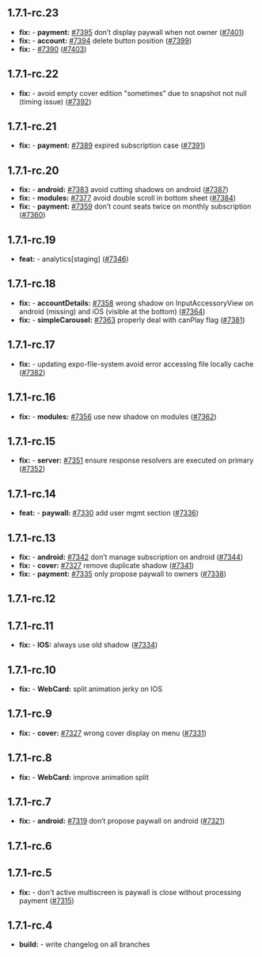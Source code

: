 ## 1.7.1-rc.23

* **fix:**  - **payment:** [#7395](https://github.com/AzzappApp/azzapp/pull/7395) don’t display paywall when not owner ([#7401](https://github.com/AzzappApp/azzapp/pull/7401))
* **fix:**  - **account:** [#7394](https://github.com/AzzappApp/azzapp/pull/7394) delete button position ([#7399](https://github.com/AzzappApp/azzapp/pull/7399))
* **fix:**  - [#7390](https://github.com/AzzappApp/azzapp/pull/7390) ([#7403](https://github.com/AzzappApp/azzapp/pull/7403))

## 1.7.1-rc.22

* **fix:**  - avoid empty cover edition "sometimes" due to snapshot  not null (timing issue) ([#7392](https://github.com/AzzappApp/azzapp/pull/7392))

## 1.7.1-rc.21

* **fix:**  - **payment:** [#7389](https://github.com/AzzappApp/azzapp/pull/7389) expired subscription case ([#7391](https://github.com/AzzappApp/azzapp/pull/7391))

## 1.7.1-rc.20

* **fix:**  - **android:** [#7383](https://github.com/AzzappApp/azzapp/pull/7383) avoid cutting shadows on android ([#7387](https://github.com/AzzappApp/azzapp/pull/7387))
* **fix:**  - **modules:** [#7377](https://github.com/AzzappApp/azzapp/pull/7377) avoid double scroll in bottom sheet ([#7384](https://github.com/AzzappApp/azzapp/pull/7384))
* **fix:**  - **payment:** [#7359](https://github.com/AzzappApp/azzapp/pull/7359) don’t count seats twice on monthly subscription ([#7360](https://github.com/AzzappApp/azzapp/pull/7360))

## 1.7.1-rc.19

* **feat:**  - analytics[staging] ([#7346](https://github.com/AzzappApp/azzapp/pull/7346))

## 1.7.1-rc.18

* **fix:**  - **accountDetails:** [#7358](https://github.com/AzzappApp/azzapp/pull/7358) wrong shadow on InputAccessoryView on android (missing) and iOS (visible at the bottom) ([#7364](https://github.com/AzzappApp/azzapp/pull/7364))
* **fix:**  - **simpleCarousel:** [#7363](https://github.com/AzzappApp/azzapp/pull/7363) properly deal with canPlay flag ([#7381](https://github.com/AzzappApp/azzapp/pull/7381))

## 1.7.1-rc.17

* **fix:**  - updating expo-file-system avoid error accessing file locally cache ([#7382](https://github.com/AzzappApp/azzapp/pull/7382))

## 1.7.1-rc.16

* **fix:**  - **modules:** [#7356](https://github.com/AzzappApp/azzapp/pull/7356) use new shadow on modules ([#7362](https://github.com/AzzappApp/azzapp/pull/7362))

## 1.7.1-rc.15

* **fix:**  - **server:** [#7351](https://github.com/AzzappApp/azzapp/pull/7351) ensure response resolvers are executed on primary ([#7352](https://github.com/AzzappApp/azzapp/pull/7352))

## 1.7.1-rc.14

* **feat:**  - **paywall:** [#7330](https://github.com/AzzappApp/azzapp/pull/7330) add user mgmt section ([#7336](https://github.com/AzzappApp/azzapp/pull/7336))

## 1.7.1-rc.13

* **fix:**  - **android:** [#7342](https://github.com/AzzappApp/azzapp/pull/7342) don’t manage subscription on android ([#7344](https://github.com/AzzappApp/azzapp/pull/7344))
* **fix:**  - **cover:** [#7327](https://github.com/AzzappApp/azzapp/pull/7327) remove duplicate shadow ([#7341](https://github.com/AzzappApp/azzapp/pull/7341))
* **fix:**  - **payment:** [#7335](https://github.com/AzzappApp/azzapp/pull/7335) only propose paywall to owners ([#7338](https://github.com/AzzappApp/azzapp/pull/7338))

## 1.7.1-rc.12



## 1.7.1-rc.11

* **fix:**  - **IOS:** always use old shadow ([#7334](https://github.com/AzzappApp/azzapp/pull/7334))

## 1.7.1-rc.10

* **fix:**  - **WebCard:** split animation jerky on IOS

## 1.7.1-rc.9

* **fix:**  - **cover:** [#7327](https://github.com/AzzappApp/azzapp/pull/7327) wrong cover display on menu ([#7331](https://github.com/AzzappApp/azzapp/pull/7331))

## 1.7.1-rc.8

* **fix:**  - **WebCard:** improve animation split

## 1.7.1-rc.7

* **fix:**  - **android:** [#7319](https://github.com/AzzappApp/azzapp/pull/7319) don’t propose paywall on android ([#7321](https://github.com/AzzappApp/azzapp/pull/7321))

## 1.7.1-rc.6



## 1.7.1-rc.5

* **fix:**  - don't active multiscreen is paywall is close without processing payment ([#7315](https://github.com/AzzappApp/azzapp/pull/7315))

## 1.7.1-rc.4

* **build:**  - write changelog on all branches